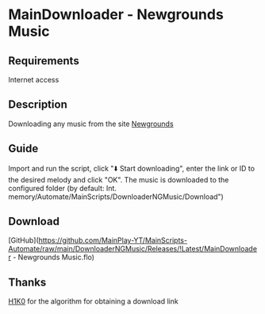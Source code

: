 # MainDownloader - Newgrounds Music
## Requirements
Internet access
## Description
Downloading any music from the site [Newgrounds](https://www.newgrounds.com/audio)
## Guide
Import and run the script, click "⬇️ Start downloading", enter the link or ID to the desired melody and click "OK". The music is downloaded to the configured folder (by default: Int. memory/Automate/MainScripts/DownloaderNGMusic/Download")
## Download
[GitHub](https://github.com/MainPlay-YT/MainScripts-Automate/raw/main/DownloaderNGMusic/Releases/!Latest/MainDownloader - Newgrounds Music.flo)
## Thanks
[H1K0](https://github.com/H1K0) for the algorithm for obtaining a download link